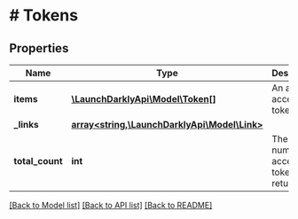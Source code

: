 # # Tokens

## Properties

Name | Type | Description | Notes
------------ | ------------- | ------------- | -------------
**items** | [**\LaunchDarklyApi\Model\Token[]**](Token.md) | An array of access tokens | [optional]
**_links** | [**array<string,\LaunchDarklyApi\Model\Link>**](Link.md) |  | [optional]
**total_count** | **int** | The number of access tokens returned | [optional]

[[Back to Model list]](../../README.md#models) [[Back to API list]](../../README.md#endpoints) [[Back to README]](../../README.md)
